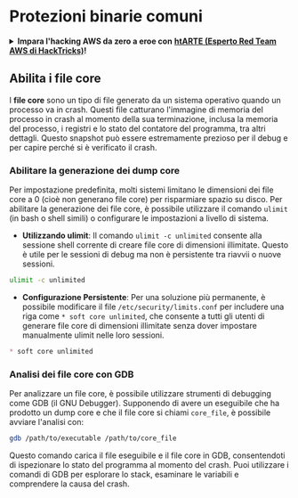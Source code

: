 # Protezioni binarie comuni

<details>

<summary><strong>Impara l'hacking AWS da zero a eroe con</strong> <a href="https://training.hacktricks.xyz/courses/arte"><strong>htARTE (Esperto Red Team AWS di HackTricks)</strong></a><strong>!</strong></summary>

Altri modi per supportare HackTricks:

* Se desideri vedere la tua **azienda pubblicizzata su HackTricks** o **scaricare HackTricks in PDF** Controlla i [**PIANI DI ABBONAMENTO**](https://github.com/sponsors/carlospolop)!
* Ottieni il [**merchandising ufficiale di PEASS & HackTricks**](https://peass.creator-spring.com)
* Scopri [**La Famiglia PEASS**](https://opensea.io/collection/the-peass-family), la nostra collezione di [**NFT esclusivi**](https://opensea.io/collection/the-peass-family)
* **Unisciti al** 💬 [**gruppo Discord**](https://discord.gg/hRep4RUj7f) o al [**gruppo telegram**](https://t.me/peass) o **seguici** su **Twitter** 🐦 [**@hacktricks\_live**](https://twitter.com/hacktricks\_live)**.**
* **Condividi i tuoi trucchi di hacking inviando PR a** [**HackTricks**](https://github.com/carlospolop/hacktricks) e [**HackTricks Cloud**](https://github.com/carlospolop/hacktricks-cloud) github repos.

</details>

## Abilita i file core

I **file core** sono un tipo di file generato da un sistema operativo quando un processo va in crash. Questi file catturano l'immagine di memoria del processo in crash al momento della sua terminazione, inclusa la memoria del processo, i registri e lo stato del contatore del programma, tra altri dettagli. Questo snapshot può essere estremamente prezioso per il debug e per capire perché si è verificato il crash.

### **Abilitare la generazione dei dump core**

Per impostazione predefinita, molti sistemi limitano le dimensioni dei file core a 0 (cioè non generano file core) per risparmiare spazio su disco. Per abilitare la generazione dei file core, è possibile utilizzare il comando `ulimit` (in bash o shell simili) o configurare le impostazioni a livello di sistema.

* **Utilizzando ulimit**: Il comando `ulimit -c unlimited` consente alla sessione shell corrente di creare file core di dimensioni illimitate. Questo è utile per le sessioni di debug ma non è persistente tra riavvii o nuove sessioni.
```bash
ulimit -c unlimited
```
* **Configurazione Persistente**: Per una soluzione più permanente, è possibile modificare il file `/etc/security/limits.conf` per includere una riga come `* soft core unlimited`, che consente a tutti gli utenti di generare file core di dimensioni illimitate senza dover impostare manualmente ulimit nelle loro sessioni.
```markdown
* soft core unlimited
```
### **Analisi dei file core con GDB**

Per analizzare un file core, è possibile utilizzare strumenti di debugging come GDB (il GNU Debugger). Supponendo di avere un eseguibile che ha prodotto un dump core e che il file core si chiami `core_file`, è possibile avviare l'analisi con:
```bash
gdb /path/to/executable /path/to/core_file
```
Questo comando carica il file eseguibile e il file core in GDB, consentendoti di ispezionare lo stato del programma al momento del crash. Puoi utilizzare i comandi di GDB per esplorare lo stack, esaminare le variabili e comprendere la causa del crash.
